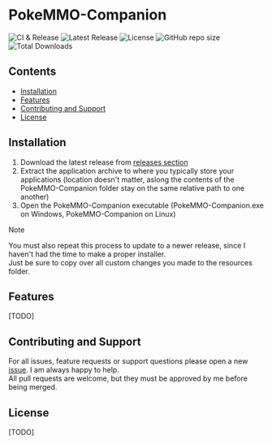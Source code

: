 # PokeMMO-Companion
![CI & Release](https://img.shields.io/github/actions/workflow/status/Matzeall/PokeMMO-Companion/CI_and_Release.yml)
![Latest Release](https://img.shields.io/github/v/release/Matzeall/PokeMMO-Companion)
![License](https://img.shields.io/github/license/Matzeall/PokeMMO-Companion)
![GitHub repo size](https://img.shields.io/github/repo-size/Matzeall/PokeMMO-Companion)
![Total Downloads](https://img.shields.io/github/downloads/Matzeall/PokeMMO-Companion/total)


## Contents
* [Installation](#installation)
* [Features](#features)
* [Contributing and Support](#contributing-and-support)
* [License](#license)

## Installation
1. Download the latest release from [releases section](https://github.com/Matzeall/PokeMMO-Companion/releases)
2. Extract the application archive to where you typically store your applications (location doesn't matter, aslong the contents of the PokeMMO-Companion folder stay on the same relative path to one another)
3. Open the PokeMMO-Companion executable (PokeMMO-Companion.exe on Windows, PokeMMO-Companion on Linux)

> [!NOTE]
> You must also repeat this process to update to a newer release, since I haven't had the time to make a proper installer.\
> Just be sure to copy over all custom changes you made to the resources folder.
 
## Features
[TODO]

## Contributing and Support
For all issues, feature requests or support questions please open a new [issue](https://github.com/Matzeall/PokeMMO-Companion/issues). I am always happy to help.\
All pull requests are welcome, but they must be approved by me before being merged.

## License
[TODO]
